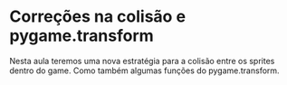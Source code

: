 # Correções na colisão e pygame.transform

Nesta aula teremos uma nova estratégia para a colisão entre os sprites dentro do game. Como também algumas funções do pygame.transform.
